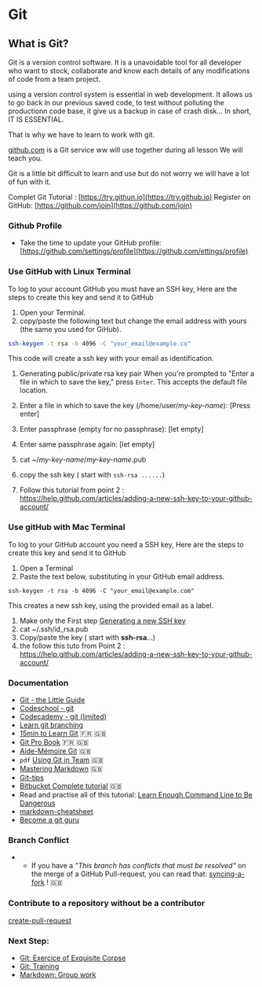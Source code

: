 # Git 

## What is Git?

Git is a version control software. It is a unavoidable tool for all developer who want to stock, collaborate and know each details of any modifications of code from a team project.

using a version control system is essential in web development. It allows us to go back in our previous saved code, to test without polluting the productionn code base, it give us a backup in case of crash disk... In short, IT IS ESSENTIAL.

That is why we have to learn to work with git.

[github.com](https://github.com) is a Git service ww will use together during all lesson We will teach you.

Git is a little bit difficult to learn and use but do not worry we will have a lot of fun with it.

Complet Git  Tutorial : [https://try.githun.io](https://try.github.io)
Register on GitHub: [https://github.com/join](https://github.com/join)

### Github Profile

* Take the time to update your GitHub profile: [https://github.com/settings/profile](https://github.com/ettings/profile)

### Use GitHub with **Linux** Terminal

To log to your account GitHub you must have an SSH key, Here are the steps to create this key and send it to GitHub

1. Open your Terminal.
1. copy/paste the following text but change the email address with yours (the same you used for GiHub).
```sh
ssh-keygen -t rsa -b 4096 -C "your_email@example.co"
```

This code will create a ssh key with your email as identification.

1. Generating public/private rsa key pair
When you're prompted to "Enter a file in which to save the key," press `Enter`. This accepts the default file location.

1. Enter a file in which to save the key (/home/user/*my-key-name*): [Press enter]
1. Enter passphrase (empty for no passphrase): [let empty]
1. Enter same passphrase again: [let empty]
1. cat ~/*my-key-name*/*my-key-name*.pub
1. copy the ssh key ( start with `ssh-rsa ......`)
1. Follow this tutorial from  point 2 : https://help.github.com/articles/adding-a-new-ssh-key-to-your-github-account/
 
### Use gitHub with **Mac** Terminal

To log to your GitHub account you need a SSH key, Here are the steps to create this key and send it to GitHub

1. Open a Terminal
1. Paste the text below, substituting in your GitHub email address.
```
ssh-keygen -t rsa -b 4096 -C "your_email@example.com"
```
This creates a new ssh key, using the provided email as a label.
1. Make only the First step [Generating a new SSH key](https://help.github.com/articles/generating-a-new-ssh-key-and-adding-it-to-the-ssh-agent/)
1. cat ~/.ssh/id_rsa.pub
1. Copy/paste the key ( start with **ssh-rsa**...)
1. the follow this tuto from Point 2 : https://help.github.com/articles/adding-a-new-ssh-key-to-your-github-account/

### Documentation

* [Git - the Little Guide](http://rogerdudler.github.io/git-guide/)
* [Codeschool - git](https://www.codeschool.com/learn/git)
* [Codecademy - git (limited)](https://www.codecademy.com/courses/learn-git/lessons/git-workflow/exercises/hello-git)
* [Learn git branching](http://learngitbranching.js.org)
* [15min to Learn Git](https://try.github.io) :fr: :uk:
* [Git Pro Book](http://git-scm.com/book/en/v2) :fr: :uk:
* [Aide-Mémoire Git](https://services.github.com/on-demand/downloads/github-git-cheat-sheet.pdf) :uk:
* `pdf` [Using Git in Team](01-GIT/documentation/git_2.pdf) :gb:
* [Mastering Markdown](https://guides.github.com/features/mastering-markdown/) :uk:
* [Git-tips](https://github.com/git-tips/tips)
* [Bitbucket Complete tutorial](https://www.atlassian.com/git/tutorials/learn-git-with-bitbucket-cloud) :uk:
* Read and practise all of this tutorial: [Learn Enough Command Line to Be Dangerous](http://www.learnenough.com/command-line/)
* [markdown-cheatsheet](https://guides.github.com/pdfs/markdown-cheatsheet-online.pdf)
* [Become a git guru](https://fr.atlassian.com/git/tutorials)

### Branch Conflict

* * If you have a _"This branch has conflicts that must be resolved"_ on the merge of a GitHub Pull-request, you can read that: [syncing-a-fork](https://help.github.com/articles/syncing-a-fork/) ! :uk:

### Contribute to a repository without be a contributor

[create-pull-request](https://services.github.com/on-demand/intro-to-github/create-pull-request)

### Next Step:
- [Git: Exercice of Exquisite Corpse](./exquisite-corpse.md)
- [Git: Training](./practice.md)
- [Markdown: Group work](../markdown/group-work.md)

